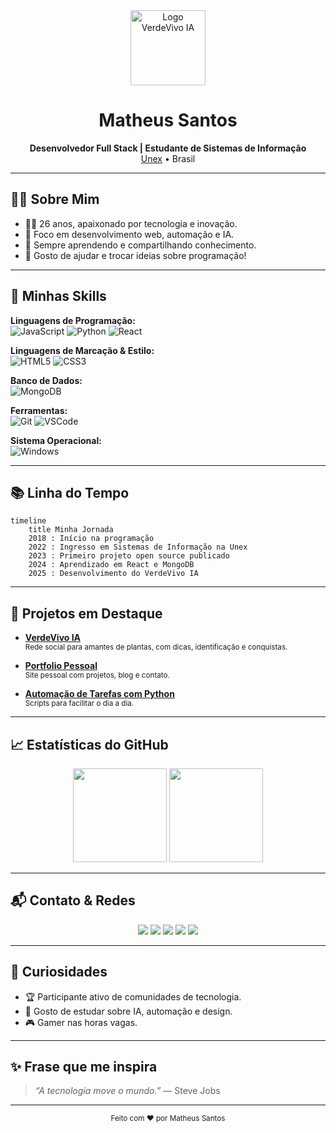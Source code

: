 <div align="center">
  <img src="https://user-images.githubusercontent.com/624760/236682073-2e2e6e2d-5e7e-4e6e-9b7d-6e4e6e2e6e2e.png" width="120" alt="Logo VerdeVivo IA"/>
  <h1>Matheus Santos</h1>
  <p>
    <b>Desenvolvedor Full Stack | Estudante de Sistemas de Informação</b><br>
    <a href="https://unex.edu.br">Unex</a> • Brasil
  </p>
</div>

---

## 🧑‍💻 Sobre Mim

- 👨‍🎓 26 anos, apaixonado por tecnologia e inovação.
- 🎯 Foco em desenvolvimento web, automação e IA.
- 🌱 Sempre aprendendo e compartilhando conhecimento.
- 💬 Gosto de ajudar e trocar ideias sobre programação!

---

## 🚀 Minhas Skills

**Linguagens de Programação:**  
![JavaScript](https://img.shields.io/badge/JavaScript-F7DF1E?style=for-the-badge&logo=javascript&logoColor=black)
![Python](https://img.shields.io/badge/Python-3776AB?style=for-the-badge&logo=python&logoColor=white)
![React](https://img.shields.io/badge/React-20232A?style=for-the-badge&logo=react&logoColor=61DAFB)

**Linguagens de Marcação & Estilo:**  
![HTML5](https://img.shields.io/badge/HTML5-E34F26?style=for-the-badge&logo=html5&logoColor=white)
![CSS3](https://img.shields.io/badge/CSS3-1572B6?style=for-the-badge&logo=css3&logoColor=white)

**Banco de Dados:**  
![MongoDB](https://img.shields.io/badge/MongoDB-47A248?style=for-the-badge&logo=mongodb&logoColor=white)

**Ferramentas:**  
![Git](https://img.shields.io/badge/GIT-E44C30?style=for-the-badge&logo=git&logoColor=white)
![VSCode](https://img.shields.io/badge/Vscode-007ACC?style=for-the-badge&logo=visual-studio-code&logoColor=white)

**Sistema Operacional:**  
![Windows](https://img.shields.io/badge/Windows-000?style=for-the-badge&logo=windows&logoColor=2CA5E0)

---

## 📚 Linha do Tempo

```mermaid
timeline
    title Minha Jornada
    2018 : Início na programação
    2022 : Ingresso em Sistemas de Informação na Unex
    2023 : Primeiro projeto open source publicado
    2024 : Aprendizado em React e MongoDB
    2025 : Desenvolvimento do VerdeVivo IA
```

---

## 🌟 Projetos em Destaque

- [**VerdeVivo IA**](https://github.com/matheusesdev/verde-ai)  
  <sub>Rede social para amantes de plantas, com dicas, identificação e conquistas.</sub>

- [**Portfolio Pessoal**](https://github.com/matheusesdev/portfolio)  
  <sub>Site pessoal com projetos, blog e contato.</sub>

- [**Automação de Tarefas com Python**](https://github.com/matheusesdev/automacoes)  
  <sub>Scripts para facilitar o dia a dia.</sub>

---

## 📈 Estatísticas do GitHub

<div align="center">
  <img src="https://github-readme-stats.vercel.app/api?username=matheusesdev&theme=transparent&bg_color=000&border_color=30A3DC&show_icons=true&icon_color=30A3DC&title_color=E94D5F&text_color=FFF&hide_title=true&hide=stars" height="150"/>
  <img src="https://github-readme-stats-git-masterrstaa-rickstaa.vercel.app/api/top-langs/?username=matheusesdev&layout=compact&bg_color=000&border_color=30A3DC&title_color=E94D5F&text_color=FFF" height="150"/>
</div>

---

## 📬 Contato & Redes

<div align="center">
  <a href="mailto:matheuses18@icloud.com"><img src="https://img.shields.io/badge/-Email-000?style=for-the-badge&logo=microsoft-outlook&logoColor=007BFF"/></a>
  <a href="mailto:matheuses1897@gmail.com"><img src="https://img.shields.io/badge/Gmail-333333?style=for-the-badge&logo=gmail&logoColor=red"/></a>
  <a href="https://www.linkedin.com/in/matheusessantos/"><img src="https://img.shields.io/badge/LinkedIn-0077B5?style=for-the-badge&logo=linkedin&logoColor=white"/></a>
  <a href="https://www.instagram.com/matheuses25/"><img src="https://img.shields.io/badge/-Instagram-%23E4405F?style=for-the-badge&logo=instagram&logoColor=white"/></a>
  <a href="https://github.com/matheusesdev"><img src="https://img.shields.io/badge/GitHub-100000?style=for-the-badge&logo=github&logoColor=white"/></a>
</div>

---

## 💬 Curiosidades

- 🏆 Participante ativo de comunidades de tecnologia.
- 📖 Gosto de estudar sobre IA, automação e design.
- 🎮 Gamer nas horas vagas.

---

## ✨ Frase que me inspira

> _“A tecnologia move o mundo.”_ — Steve Jobs

---

<div align="center">
  <sub>Feito com ❤️ por Matheus Santos</sub>
</div>
